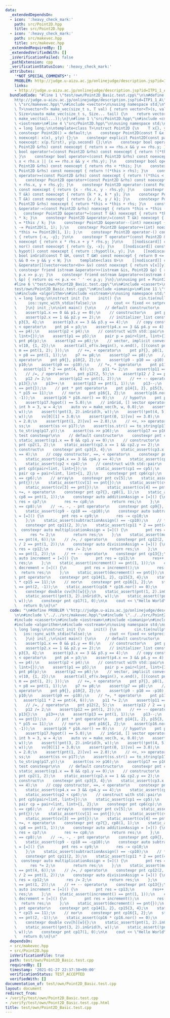 ```yaml
---
data:
  _extendedDependsOn:
  - icon: ':heavy_check_mark:'
    path: src/Point2D.hpp
    title: src/Point2D.hpp
  - icon: ':heavy_check_mark:'
    path: src/makevec.hpp
    title: src/makevec.hpp
  _extendedRequiredBy: []
  _extendedVerifiedWith: []
  _isVerificationFailed: false
  _pathExtension: cpp
  _verificationStatusIcon: ':heavy_check_mark:'
  attributes:
    '*NOT_SPECIAL_COMMENTS*': ''
    PROBLEM: http://judge.u-aizu.ac.jp/onlinejudge/description.jsp?id=ITP1_1_A
    links:
    - http://judge.u-aizu.ac.jp/onlinejudge/description.jsp?id=ITP1_1_A
  bundledCode: "#line 1 \"test/own/Point2D_Basic.test.cpp\"\n\n#define PROBLEM \"\
    http://judge.u-aizu.ac.jp/onlinejudge/description.jsp?id=ITP1_1_A\"\n\n#line 1\
    \ \"src/makevec.hpp\"\n#include <vector>\n\nusing namespace std;\n\ntemplate<class\
    \ T>\nvector<T> make_vec(size_t s, T val) { return vector<T>(s, val); }\ntemplate<class...\
    \ Size>\nauto make_vec(size_t s, Size... tail) {\n    return vector<decltype(make_vec(tail...))>(s,\
    \ make_vec(tail...));\n}\n#line 1 \"src/Point2D.hpp\"\n#include <cmath>\n#include\
    \ <iostream>\n#line 4 \"src/Point2D.hpp\"\n\nusing namespace std;\nusing lint\
    \ = long long;\n\ntemplate<class T>\nstruct Point2D {\n    T x{}, y{};\n\n   \
    \ constexpr Point2D() = default;\n    constexpr Point2D(const T &x, const T &y)\
    \ noexcept: x(x), y(y) {};\n    constexpr explicit Point2D(const pair<T, T> &p)\
    \ noexcept: x(p.first), y(p.second) {};\n\n    constexpr bool operator==(const\
    \ Point2D &rhs) const noexcept { return x == rhs.x && y == rhs.y; }\n    constexpr\
    \ bool operator!=(const Point2D &rhs) const noexcept { return !(*this == rhs);\
    \ }\n    constexpr bool operator<(const Point2D &rhs) const noexcept { return\
    \ x < rhs.x || (x == rhs.x && y < rhs.y); }\n    constexpr bool operator>(const\
    \ Point2D &rhs) const noexcept { return rhs < *this; }\n    constexpr bool operator<=(const\
    \ Point2D &rhs) const noexcept { return !(*this > rhs); }\n    constexpr bool\
    \ operator>=(const Point2D &rhs) const noexcept { return !(*this < rhs); }\n\n\
    \    constexpr Point2D operator+(const Point2D &rhs) const noexcept { return {x\
    \ + rhs.x, y + rhs.y}; }\n    constexpr Point2D operator-(const Point2D &rhs)\
    \ const noexcept { return {x - rhs.x, y - rhs.y}; }\n    constexpr Point2D operator*(const\
    \ T &k) const noexcept { return {k * x, k * y}; }\n    constexpr Point2D operator/(const\
    \ T &k) const noexcept { return {x / k, y / k}; }\n    constexpr Point2D &operator+=(const\
    \ Point2D &rhs) noexcept { return *this = *this + rhs; }\n    constexpr Point2D\
    \ &operator-=(const Point2D &rhs) noexcept { return *this = *this - rhs; }\n \
    \   constexpr Point2D &operator*=(const T &k) noexcept { return *this = *this\
    \ * k; }\n    constexpr Point2D &operator/=(const T &k) noexcept { return *this\
    \ = *this / k; }\n    constexpr Point2D &operator--(int) noexcept { return *this\
    \ -= Point2D(1, 1); };\n    constexpr Point2D &operator++(int) noexcept { return\
    \ *this += Point2D(1, 1); };\n    constexpr Point2D operator-() const noexcept\
    \ { return {-x, -y}; }\n\n    constexpr T operator*(const Point2D &rhs) const\
    \ noexcept { return x * rhs.x + y * rhs.y; }\n\n    [[nodiscard]] constexpr Point2D\
    \ nor() const noexcept { return {y, -x}; }\n    [[nodiscard]] constexpr long double\
    \ hypot() const noexcept { return ::hypotl(x, y); }\n    [[nodiscard]] constexpr\
    \ bool inGrid(const T &H, const T &W) const noexcept { return 0 <= x && x < H\
    \ && 0 <= y && y < W; }\n    template<class U>\n    [[nodiscard]] constexpr U\
    \ &operator[](vector<vector<U>> &v) const noexcept { return v[x][y]; }\n\n   \
    \ constexpr friend istream &operator>>(istream &is, Point2D &p) { return is >>\
    \ p.x >> p.y; }\n    constexpr friend ostream &operator<<(ostream &os, const Point2D\
    \ &p) { return os << p.x << ' ' << p.y; }\n};\n\nusing pnt = Point2D<lint>;\n\
    #line 6 \"test/own/Point2D_Basic.test.cpp\"\n\n#include <cassert>\n#line 9 \"\
    test/own/Point2D_Basic.test.cpp\"\n#include <iomanip>\n#line 11 \"test/own/Point2D_Basic.test.cpp\"\
    \n#include <algorithm>\n#include <sstream>\n\nusing namespace std;\nusing lint\
    \ = long long;\n\nstruct init {\n    init() {\n        cin.tie(nullptr);\n   \
    \     ios::sync_with_stdio(false);\n        cout << fixed << setprecision(10);\n\
    \    }\n} init_;\n\nint main() {\n\n    // default constructor\n    pnt p1{};\n\
    \    assert(p1.x == 0 && p1.y == 0);\n    // constructor\n    pnt p2(1, 2);\n\
    \    assert(p2.x == 1 && p2.y == 2);\n    // initializer_list construct\n    pnt\
    \ p3{3, 4};\n    assert(p3.x == 3 && p3.y == 4);\n    // copy constructor, ==,\
    \ < operator\n    pnt p4 = p3;\n    assert(p4.x == 3 && p4.y == 4);\n    assert(p3\
    \ == p4);\n    assert(p2 < p4);\n    // construct with std::pair\n    pnt p5(pair<lint,\
    \ lint>{});\n    assert(p1 == p5);\n    pair p = pair<lint, lint>{1, 2};\n   \
    \ pnt p6(p);\n    assert(p2 == p6);\n    // vector, implicit conversion\n    vector<pnt>\
    \ v(10, {1, 2});\n    assert(all_of(v.begin(), v.end(), [](const pnt &m) { return\
    \ m == pnt(1, 2); }));\n    // +=, + operator\n    pnt p7{}, p8(1, 1);\n    assert(p7\
    \ + p8 == pnt(1, 1));\n    p7 += p8;\n    assert(p7 == p8);\n    // -=, -, - pnt\
    \ operator\n    pnt p9{}, p10{2, 2};\n    assert(p9 - p10 == -p10);\n    p9 -=\
    \ p10;\n    assert(p9 == -p10);\n    // *=, * operator\n    pnt p11(2, 3);\n \
    \   assert(p11 * 2 == pnt(4, 6));\n    p11 *= 2;\n    assert(p11 == pnt(4, 6));\n\
    \    // /=, / operator\n    pnt p12(2, 5);\n    assert(p12 / 2 == pnt(1, 2));\n\
    \    p12 /= 2;\n    assert(p12 == pnt(1, 2));\n    // ++ -- operator\n    pnt\
    \ p13{};\n    p13++;\n    assert(p13 == pnt(1, 1));\n    p13--;\n    assert(p13\
    \ == pnt{});\n    // pnt * pnt operator\n    pnt p14{1, 2}, p15{3, 4};\n    assert(p14\
    \ * p15 == 11);\n    // nor\n    pnt p16{1, 2};\n    assert(p16.nor() == pnt(2,\
    \ -1));\n    assert(p16 * p16.nor() == 0);\n    // hypot\n    pnt p17{3, 4};\n\
    \    assert(p17.hypot() == 5.0);\n    // inGrid, [] vector operator\n    const\
    \ int h = 3, w = 4;\n    auto vv = make_vec(h, w, 0.0);\n    assert(pnt(1, 2).inGrid(h,\
    \ w));\n    assert(!pnt(3, 2).inGrid(h, w));\n    assert(!pnt(4, 5).inGrid(h,\
    \ w));\n    vv[0][1] = 3.0;\n    assert(pnt(0, 1)[vv] == 3.0);\n    pnt(1, 2)[vv]\
    \ = 2.0;\n    assert(pnt(1, 2)[vv] == 2.0);\n    // <<, >> operator\n    stringstream\
    \ ss;\n    assert(ss << p17);\n    assert(ss.str() == to_string(p17.x) + ' ' +\
    \ to_string(p17.y));\n    assert(ss >> p16);\n    assert(p17 == p16);\n\n    ////\
    \ test constexpr\n\n    // default constructor\n    constexpr pnt cp1{};\n   \
    \ static_assert(cp1.x == 0 && cp1.y == 0);\n    // constructor\n    constexpr\
    \ pnt cp2(1, 2);\n    static_assert(cp2.x == 1 && cp2.y == 2);\n    // initializer_list\
    \ construct\n    constexpr pnt cp3{3, 4};\n    static_assert(cp3.x == 3 && cp3.y\
    \ == 4);\n    // copy constructor, ==, < operator\n    constexpr pnt cp4 = cp3;\n\
    \    static_assert(cp4.x == 3 && cp4.y == 4);\n    static_assert(cp3 == cp4);\n\
    \    static_assert(cp2 < cp4);\n    // construct with std::pair\n    constexpr\
    \ pnt cp5(pair<lint, lint>{});\n    static_assert(cp1 == cp5);\n    constexpr\
    \ pair cp = pair<lint, lint>{1, 2};\n    constexpr pnt cp6(cp);\n    static_assert(cp2\
    \ == cp6);\n    // array\n    constexpr pnt cv[5];\n    static_assert(cv[0] ==\
    \ pnt{});\n    static_assert(cv[1] == pnt{});\n    static_assert(cv[2] == pnt{});\n\
    \    static_assert(cv[3] == pnt{});\n    static_assert(cv[4] == pnt{});\n    //\
    \ +=, + operator\n    constexpr pnt cp7{}, cp8(1, 1);\n    static_assert(cp7 +\
    \ cp8 == pnt(1, 1));\n    constexpr auto additionAssign = [=]() {\n        pnt\
    \ res = cp7;\n        res += cp8;\n        return res;\n    };\n    static_assert(additionAssign()\
    \ == cp8);\n    // -=, -, - pnt operator\n    constexpr pnt cp9{}, cp10{2, 2};\n\
    \    static_assert(cp9 - cp10 == -cp10);\n    constexpr auto subtractionAssign\
    \ = [=]() {\n        pnt res = cp9;\n        res -= cp10;\n        return res;\n\
    \    };\n    static_assert(subtractionAssign() == -cp10);\n    // *=, * operator\n\
    \    constexpr pnt cp11(2, 3);\n    static_assert(cp11 * 2 == pnt(4, 6));\n  \
    \  constexpr auto multiplicationAssign = [=]() {\n        pnt res = cp11;\n  \
    \      res *= 2;\n        return res;\n    };\n    static_assert(multiplicationAssign()\
    \ == pnt(4, 6));\n    // /=, / operator\n    constexpr pnt cp12(2, 5);\n    static_assert(cp12\
    \ / 2 == pnt(1, 2));\n    constexpr auto divisionAssign = [=]() {\n        pnt\
    \ res = cp12;\n        res /= 2;\n        return res;\n    };\n    static_assert(divisionAssign()\
    \ == pnt(1, 2));\n    // ++ -- operator\n    constexpr pnt cp13{};\n    constexpr\
    \ auto increment = [=]() {\n        pnt res = cp13;\n        res++;\n        return\
    \ res;\n    };\n    static_assert(increment() == pnt(1, 1));\n    constexpr auto\
    \ decrement = [=]() {\n        pnt res = increment();\n        res--;\n      \
    \  return res;\n    };\n    static_assert(decrement() == pnt{});\n    // pnt *\
    \ pnt operator\n    constexpr pnt cp14{1, 2}, cp15{3, 4};\n    static_assert(cp14\
    \ * cp15 == 11);\n    // nor\n    constexpr pnt cp16{1, 2};\n    static_assert(cp16.nor()\
    \ == pnt(2, -1));\n    static_assert(cp16 * cp16.nor() == 0);\n    // inGrid\n\
    \    constexpr double cvv[h][w]{};\n    static_assert(pnt(1, 2).inGrid(h, w));\n\
    \    static_assert(!pnt(3, 2).inGrid(h, w));\n    static_assert(!pnt(4, 5).inGrid(h,\
    \ w));\n    constexpr pnt cp17(1, 0);\n\n    cout << \"Hello World\\n\";\n\n \
    \   return 0;\n}\n"
  code: "\n#define PROBLEM \"http://judge.u-aizu.ac.jp/onlinejudge/description.jsp?id=ITP1_1_A\"\
    \n\n#include \"../../src/makevec.hpp\"\n#include \"../../src/Point2D.hpp\"\n\n\
    #include <cassert>\n#include <iostream>\n#include <iomanip>\n#include <vector>\n\
    #include <algorithm>\n#include <sstream>\n\nusing namespace std;\nusing lint =\
    \ long long;\n\nstruct init {\n    init() {\n        cin.tie(nullptr);\n     \
    \   ios::sync_with_stdio(false);\n        cout << fixed << setprecision(10);\n\
    \    }\n} init_;\n\nint main() {\n\n    // default constructor\n    pnt p1{};\n\
    \    assert(p1.x == 0 && p1.y == 0);\n    // constructor\n    pnt p2(1, 2);\n\
    \    assert(p2.x == 1 && p2.y == 2);\n    // initializer_list construct\n    pnt\
    \ p3{3, 4};\n    assert(p3.x == 3 && p3.y == 4);\n    // copy constructor, ==,\
    \ < operator\n    pnt p4 = p3;\n    assert(p4.x == 3 && p4.y == 4);\n    assert(p3\
    \ == p4);\n    assert(p2 < p4);\n    // construct with std::pair\n    pnt p5(pair<lint,\
    \ lint>{});\n    assert(p1 == p5);\n    pair p = pair<lint, lint>{1, 2};\n   \
    \ pnt p6(p);\n    assert(p2 == p6);\n    // vector, implicit conversion\n    vector<pnt>\
    \ v(10, {1, 2});\n    assert(all_of(v.begin(), v.end(), [](const pnt &m) { return\
    \ m == pnt(1, 2); }));\n    // +=, + operator\n    pnt p7{}, p8(1, 1);\n    assert(p7\
    \ + p8 == pnt(1, 1));\n    p7 += p8;\n    assert(p7 == p8);\n    // -=, -, - pnt\
    \ operator\n    pnt p9{}, p10{2, 2};\n    assert(p9 - p10 == -p10);\n    p9 -=\
    \ p10;\n    assert(p9 == -p10);\n    // *=, * operator\n    pnt p11(2, 3);\n \
    \   assert(p11 * 2 == pnt(4, 6));\n    p11 *= 2;\n    assert(p11 == pnt(4, 6));\n\
    \    // /=, / operator\n    pnt p12(2, 5);\n    assert(p12 / 2 == pnt(1, 2));\n\
    \    p12 /= 2;\n    assert(p12 == pnt(1, 2));\n    // ++ -- operator\n    pnt\
    \ p13{};\n    p13++;\n    assert(p13 == pnt(1, 1));\n    p13--;\n    assert(p13\
    \ == pnt{});\n    // pnt * pnt operator\n    pnt p14{1, 2}, p15{3, 4};\n    assert(p14\
    \ * p15 == 11);\n    // nor\n    pnt p16{1, 2};\n    assert(p16.nor() == pnt(2,\
    \ -1));\n    assert(p16 * p16.nor() == 0);\n    // hypot\n    pnt p17{3, 4};\n\
    \    assert(p17.hypot() == 5.0);\n    // inGrid, [] vector operator\n    const\
    \ int h = 3, w = 4;\n    auto vv = make_vec(h, w, 0.0);\n    assert(pnt(1, 2).inGrid(h,\
    \ w));\n    assert(!pnt(3, 2).inGrid(h, w));\n    assert(!pnt(4, 5).inGrid(h,\
    \ w));\n    vv[0][1] = 3.0;\n    assert(pnt(0, 1)[vv] == 3.0);\n    pnt(1, 2)[vv]\
    \ = 2.0;\n    assert(pnt(1, 2)[vv] == 2.0);\n    // <<, >> operator\n    stringstream\
    \ ss;\n    assert(ss << p17);\n    assert(ss.str() == to_string(p17.x) + ' ' +\
    \ to_string(p17.y));\n    assert(ss >> p16);\n    assert(p17 == p16);\n\n    ////\
    \ test constexpr\n\n    // default constructor\n    constexpr pnt cp1{};\n   \
    \ static_assert(cp1.x == 0 && cp1.y == 0);\n    // constructor\n    constexpr\
    \ pnt cp2(1, 2);\n    static_assert(cp2.x == 1 && cp2.y == 2);\n    // initializer_list\
    \ construct\n    constexpr pnt cp3{3, 4};\n    static_assert(cp3.x == 3 && cp3.y\
    \ == 4);\n    // copy constructor, ==, < operator\n    constexpr pnt cp4 = cp3;\n\
    \    static_assert(cp4.x == 3 && cp4.y == 4);\n    static_assert(cp3 == cp4);\n\
    \    static_assert(cp2 < cp4);\n    // construct with std::pair\n    constexpr\
    \ pnt cp5(pair<lint, lint>{});\n    static_assert(cp1 == cp5);\n    constexpr\
    \ pair cp = pair<lint, lint>{1, 2};\n    constexpr pnt cp6(cp);\n    static_assert(cp2\
    \ == cp6);\n    // array\n    constexpr pnt cv[5];\n    static_assert(cv[0] ==\
    \ pnt{});\n    static_assert(cv[1] == pnt{});\n    static_assert(cv[2] == pnt{});\n\
    \    static_assert(cv[3] == pnt{});\n    static_assert(cv[4] == pnt{});\n    //\
    \ +=, + operator\n    constexpr pnt cp7{}, cp8(1, 1);\n    static_assert(cp7 +\
    \ cp8 == pnt(1, 1));\n    constexpr auto additionAssign = [=]() {\n        pnt\
    \ res = cp7;\n        res += cp8;\n        return res;\n    };\n    static_assert(additionAssign()\
    \ == cp8);\n    // -=, -, - pnt operator\n    constexpr pnt cp9{}, cp10{2, 2};\n\
    \    static_assert(cp9 - cp10 == -cp10);\n    constexpr auto subtractionAssign\
    \ = [=]() {\n        pnt res = cp9;\n        res -= cp10;\n        return res;\n\
    \    };\n    static_assert(subtractionAssign() == -cp10);\n    // *=, * operator\n\
    \    constexpr pnt cp11(2, 3);\n    static_assert(cp11 * 2 == pnt(4, 6));\n  \
    \  constexpr auto multiplicationAssign = [=]() {\n        pnt res = cp11;\n  \
    \      res *= 2;\n        return res;\n    };\n    static_assert(multiplicationAssign()\
    \ == pnt(4, 6));\n    // /=, / operator\n    constexpr pnt cp12(2, 5);\n    static_assert(cp12\
    \ / 2 == pnt(1, 2));\n    constexpr auto divisionAssign = [=]() {\n        pnt\
    \ res = cp12;\n        res /= 2;\n        return res;\n    };\n    static_assert(divisionAssign()\
    \ == pnt(1, 2));\n    // ++ -- operator\n    constexpr pnt cp13{};\n    constexpr\
    \ auto increment = [=]() {\n        pnt res = cp13;\n        res++;\n        return\
    \ res;\n    };\n    static_assert(increment() == pnt(1, 1));\n    constexpr auto\
    \ decrement = [=]() {\n        pnt res = increment();\n        res--;\n      \
    \  return res;\n    };\n    static_assert(decrement() == pnt{});\n    // pnt *\
    \ pnt operator\n    constexpr pnt cp14{1, 2}, cp15{3, 4};\n    static_assert(cp14\
    \ * cp15 == 11);\n    // nor\n    constexpr pnt cp16{1, 2};\n    static_assert(cp16.nor()\
    \ == pnt(2, -1));\n    static_assert(cp16 * cp16.nor() == 0);\n    // inGrid\n\
    \    constexpr double cvv[h][w]{};\n    static_assert(pnt(1, 2).inGrid(h, w));\n\
    \    static_assert(!pnt(3, 2).inGrid(h, w));\n    static_assert(!pnt(4, 5).inGrid(h,\
    \ w));\n    constexpr pnt cp17(1, 0);\n\n    cout << \"Hello World\\n\";\n\n \
    \   return 0;\n}\n"
  dependsOn:
  - src/makevec.hpp
  - src/Point2D.hpp
  isVerificationFile: true
  path: test/own/Point2D_Basic.test.cpp
  requiredBy: []
  timestamp: '2021-01-27 22:37:38+09:00'
  verificationStatus: TEST_ACCEPTED
  verifiedWith: []
documentation_of: test/own/Point2D_Basic.test.cpp
layout: document
redirect_from:
- /verify/test/own/Point2D_Basic.test.cpp
- /verify/test/own/Point2D_Basic.test.cpp.html
title: test/own/Point2D_Basic.test.cpp
---
```

